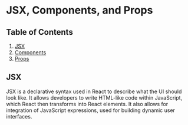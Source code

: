 # JSX, Components, and Props

## Table of Contents

1. [JSX](#jsx)
1. [Components](#components)
1. [Props](#Props)

## JSX

JSX is a declarative syntax used in React to describe what the UI should look like. It allows developers to write HTML-like code within JavaScript, which React then transforms into React elements. It also allows for integration of JavaScript expressions, used for building dynamic user interfaces.
